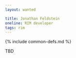 ```yaml
---
layout: wanted

title: Jonathan Feldstein
oneline: RIM developer
tags: rim
---
```

{% include common-defs.md %}

TBD
